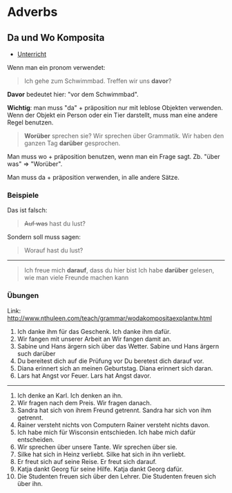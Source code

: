# Adverbs

## Da und Wo Komposita

- [Unterricht](https://www.youtube.com/watch?v=0nLh5YGZbII)

Wenn man ein pronom verwendet:

> Ich gehe zum Schwimmbad. Treffen wir uns **davor**?

**Davor** bedeutet hier: "vor dem Schwimmbad".

**Wichtig**: man muss "da" + präposition nur mit leblose Objekten verwenden.
Wenn der Objekt ein Person oder ein Tier darstellt, muss man eine andere Regel benutzen.

> **Worüber** sprechen sie?
> Wir sprechen über Grammatik.
> Wir haben den ganzen Tag **darüber** gesprochen.

Man muss wo + präposition benutzen, wenn man ein Frage sagt.
Zb. "über was" => "Worüber".

Man muss da + präposition verwenden, in alle andere Sätze.

### Beispiele

Das ist falsch:

> ~~Auf was~~ hast du lust?

Sondern soll muss sagen:

> Worauf hast du lust?

---

> Ich freue mich **darauf**, dass du hier bist
> Ich habe **darüber** gelesen, wie man viele Freunde machen kann

### Übungen

Link: http://www.nthuleen.com/teach/grammar/wodakompositaexplantw.html

1. Ich danke ihm für das Geschenk.
   Ich danke ihm dafür.
2. Wir fangen mit unserer Arbeit an
   Wir fangen damit an.
3. Sabine und Hans ärgern sich über das Wetter.
   Sabine und Hans ärgern such darüber
4. Du bereitest dich auf die Prüfung vor
   Du beretest dich darauf vor.
5. Diana erinnert sich an meinen Geburtstag.
   Diana erinnert sich daran.
6. Lars hat Angst vor Feuer.
   Lars hat Angst davor.

---

1. Ich denke an Karl.
   Ich denken an ihn.
2. Wir fragen nach dem Preis.
   Wir fragen danach.
3. Sandra hat sich von ihrem Freund getrennt.
   Sandra har sich von ihm getrennt.
4. Rainer versteht nichts von Computern
   Rainer versteht nichts davon.
5. Ich habe mich für Wisconsin entschieden.
   Ich habe mich dafür entscheiden.
6. Wir sprechen über unsere Tante.
   Wir sprechen über sie.
7. Silke hat sich in Heinz verliebt.
   Silke hat sich in ihn verliebt.
8. Er freut sich auf seine Reise.
   Er freut sich darauf.
9. Katja dankt Georg für seine Hilfe.
   Katja dankt Georg dafür.
10. Die Studenten freuen sich über den Lehrer.
    Die Studenten freuen sich über ihn.

